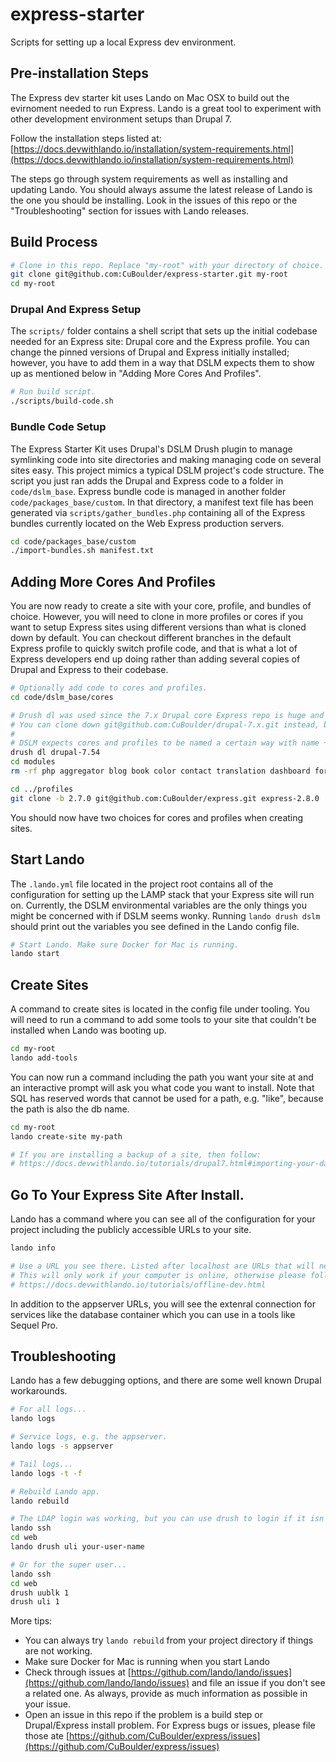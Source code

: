 # express-starter
Scripts for setting up a local Express dev environment.

## Pre-installation Steps
The Express dev starter kit uses Lando on Mac OSX to build out the evirnoment needed to run Express. Lando is a great tool to experiment with other development environment setups than Drupal 7. 

Follow the installation steps listed at: [https://docs.devwithlando.io/installation/system-requirements.html](https://docs.devwithlando.io/installation/system-requirements.html)

The steps go through system requirements as well as installing and updating Lando. You should always assume the latest release of Lando is the one you should be installing. Look in the issues of this repo or the "Troubleshooting" section for issues with Lando releases. 

## Build Process

```bash
# Clone in this repo. Replace "my-root" with your directory of choice. 
git clone git@github.com:CuBoulder/express-starter.git my-root
cd my-root
```

### Drupal And Express Setup 

The `scripts/` folder contains a shell script that sets up the initial codebase needed for an Express site: Drupal core and the Express profile. You can change the pinned versions of Drupal and Express initially installed; however, you have to add them in a way that DSLM expects them to show up as mentioned below in "Adding More Cores And Profiles". 

```bash
# Run build script. 
./scripts/build-code.sh
```
### Bundle Code Setup

The Express Starter Kit uses Drupal's DSLM Drush plugin to manage symlinking code into site directories and making managing code on several sites easy. This project mimics a typical DSLM project's code structure. The script you just ran adds the Drupal and Express code to a folder in `code/dslm_base`. Express bundle code is managed in another folder `code/packages_base/custom`. In that directory, a manifest text file has been generated via `scripts/gather_bundles.php` containing all of the Express bundles currently located on the Web Express production servers.

```bash
cd code/packages_base/custom
./import-bundles.sh manifest.txt
```

## Adding More Cores And Profiles

You are now ready to create a site with your core, profile, and bundles of choice. However, you will need to clone in more profiles or cores if you want to setup Express sites using different versions than what is cloned down by default. You can checkout different branches in the default Express profile to quickly switch profile code, and that is what a lot of Express developers end up doing rather than adding several copies of Drupal and Express to their codebase. 

```bash
# Optionally add code to cores and profiles. 
cd code/dslm_base/cores

# Drush dl was used since the 7.x Drupal core Express repo is huge and takes awhile to download.
# You can clone down git@github.com:CuBoulder/drupal-7.x.git instead, but this example shows the hardening process.
#
# DSLM expects cores and profiles to be named a certain way with name + version, e.g. drupal-7.56 or express-2.8.0.
drush dl drupal-7.54
cd modules
rm -rf php aggregator blog book color contact translation dashboard forum locale openid overlay poll rdf search statistics toolbar tracker trigger

cd ../profiles
git clone -b 2.7.0 git@github.com:CuBoulder/express.git express-2.8.0
```

You should now have two choices for cores and profiles when creating sites. 

## Start Lando

The `.lando.yml` file located in the project root contains all of the configuration for setting up the LAMP stack that your Express site will run on. Currently, the DSLM environmental variables are the only things you might be concerned with if DSLM seems wonky. Running `lando drush dslm` should print out the variables you see defined in the Lando config file. 

```bash
# Start Lando. Make sure Docker for Mac is running.
lando start
```
## Create Sites

A command to create sites is located in the config file under tooling. You will need to run a command to add some tools to your site that couldn't be installed when Lando was booting up. 

```bash
cd my-root
lando add-tools
```

You can now run a command including the path you want your site at and an interactive prompt will ask you what code you want to install. Note that SQL has reserved words that cannot be used for a path, e.g. "like", because the path is also the db name.

```bash
cd my-root
lando create-site my-path

# If you are installing a backup of a site, then follow: 
# https://docs.devwithlando.io/tutorials/drupal7.html#importing-your-database 
```

## Go To Your Express Site After Install.

Lando has a command where you can see all of the configuration for your project including the publicly accessible URLs to your site. 

```bash
lando info

# Use a URL you see there. Listed after localhost are URLs that will never change. 
# This will only work if your computer is online, otherwise please follow: 
# https://docs.devwithlando.io/tutorials/offline-dev.html
```

In addition to the appserver URLs, you will see the extenral connection for services like the database container which you can use in a tools like Sequel Pro. 

## Troubleshooting

Lando has a few debugging options, and there are some well known Drupal workarounds. 

```bash
# For all logs...
lando logs

# Service logs, e.g. the appserver.
lando logs -s appserver

# Tail logs...
lando logs -t -f

# Rebuild Lando app.
lando rebuild

# The LDAP login was working, but you can use drush to login if it isn't. 
lando ssh
cd web
lando drush uli your-user-name

# Or for the super user...
lando ssh
cd web
drush uublk 1
drush uli 1
```

More tips:

- You can always try `lando rebuild` from your project directory if things are not working.
- Make sure Docker for Mac is running when you start Lando
- Check through issues at [https://github.com/lando/lando/issues](https://github.com/lando/lando/issues) and file an issue if you don't see a related one. As always, provide as much information as possible in your issue.
- Open an issue in this repo if the problem is a build step or Drupal/Express install problem. For Express bugs or issues, please file those ate [https://github.com/CuBoulder/express/issues](https://github.com/CuBoulder/express/issues)

